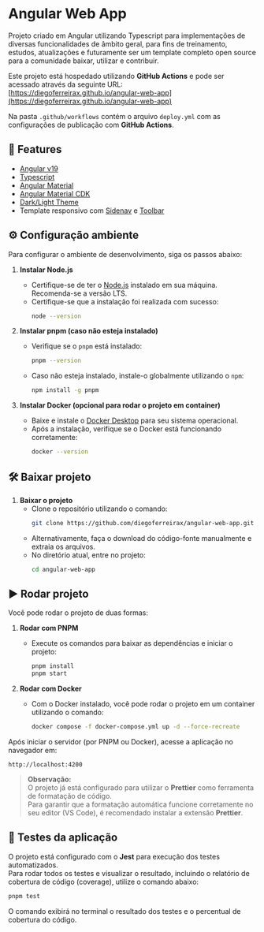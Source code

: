 # Angular Web App

Projeto criado em Angular utilizando Typescript para implementações de diversas funcionalidades de âmbito geral, para fins de treinamento, estudos, atualizações e futuramente ser um template completo open source para a comunidade baixar, utilizar e contribuir.

Este projeto está hospedado utilizando **GitHub Actions** e pode ser acessado através da seguinte URL:  
[https://diegoferreirax.github.io/angular-web-app](https://diegoferreirax.github.io/angular-web-app)    

Na pasta `.github/workflows` contém o arquivo `deploy.yml` com as configurações de publicação com **GitHub Actions**.     

## 🚀 Features

- [Angular v19](https://angular.dev)
- [Typescript](https://www.typescriptlang.org)
- [Angular Material](https://material.angular.dev/components/categories)
- [Angular Material CDK](https://material.angular.dev/cdk/categories)
- [Dark/Light Theme](https://material.angular.dev/guide/theming#supporting-light-and-dark-mode)
- Template responsivo com [Sidenav](https://material.angular.dev/components/sidenav/overview) e [Toolbar](https://material.angular.dev/components/toolbar/overview)

## ⚙️ Configuração ambiente

Para configurar o ambiente de desenvolvimento, siga os passos abaixo:

1. **Instalar Node.js**
   - Certifique-se de ter o [Node.js](https://nodejs.org/) instalado em sua máquina. Recomenda-se a versão LTS.
   - Certifique-se que a instalação foi realizada com sucesso:
     ```sh
     node --version
     ```

2. **Instalar pnpm (caso não esteja instalado)**
   - Verifique se o `pnpm` está instalado:
     ```sh
     pnpm --version
     ```
   - Caso não esteja instalado, instale-o globalmente utilizando o `npm`:
     ```sh
     npm install -g pnpm
     ```

3. **Instalar Docker (opcional para rodar o projeto em container)**
   - Baixe e instale o [Docker Desktop](https://www.docker.com/products/docker-desktop/) para seu sistema operacional.
   - Após a instalação, verifique se o Docker está funcionando corretamente:
     ```sh
     docker --version
     ```

## 🛠️ Baixar projeto

1. **Baixar o projeto**
   - Clone o repositório utilizando o comando:
     ```sh
     git clone https://github.com/diegoferreirax/angular-web-app.git
     ```
   - Alternativamente, faça o download do código-fonte manualmente e extraia os arquivos.
   - No diretório atual, entre no projeto:
     ```sh
     cd angular-web-app
     ```

## ▶️ Rodar projeto

Você pode rodar o projeto de duas formas:

1. **Rodar com PNPM**   
   - Execute os comandos para baixar as dependências e iniciar o projeto:
     ```sh
     pnpm install
     pnpm start
     ```

2. **Rodar com Docker**
   - Com o Docker instalado, você pode rodar o projeto em um container utilizando o comando:
     ```sh
     docker compose -f docker-compose.yml up -d --force-recreate
     ```

Após iniciar o servidor (por PNPM ou Docker), acesse a aplicação no navegador em:  
```
http://localhost:4200
```

> **Observação:**  
> O projeto já está configurado para utilizar o **Prettier** como ferramenta de formatação de código.  
> Para garantir que a formatação automática funcione corretamente no seu editor (VS Code), é recomendado instalar a extensão **Prettier**.

## 🧪 Testes da aplicação

O projeto está configurado com o **Jest** para execução dos testes automatizados.  
Para rodar todos os testes e visualizar o resultado, incluindo o relatório de cobertura de código (coverage), utilize o comando abaixo:

```sh
pnpm test
```

O comando exibirá no terminal o resultado dos testes e o percentual de cobertura do código.
